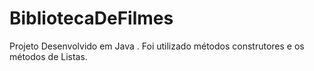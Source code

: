 # BibliotecaDeFilmes
Projeto Desenvolvido em Java . Foi utilizado métodos construtores e os métodos de Listas.
